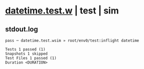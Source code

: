 # [datetime.test.w](../../../../../../tests/sdk_tests/std/datetime.test.w) | test | sim

## stdout.log
```log
pass ─ datetime.test.wsim » root/env0/test:inflight datetime

Tests 1 passed (1)
Snapshots 1 skipped
Test Files 1 passed (1)
Duration <DURATION>
```

